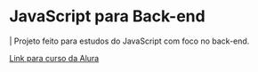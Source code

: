 # JavaScript para Back-end

| Projeto feito para estudos do JavaScript com foco no back-end.

<a href='https://cursos.alura.com.br/course/fundamentos-javascript-tipos-variaveis-funcoes'>Link para curso da Alura</a>